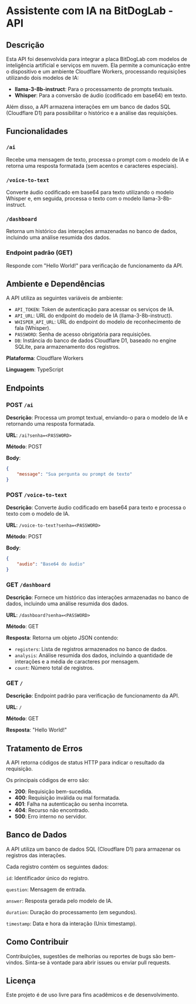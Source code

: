 # Assistente com IA na BitDogLab - API

## Descrição

Esta API foi desenvolvida para integrar a placa BitDogLab com modelos de inteligência artificial e serviços em nuvem. Ela permite a comunicação entre o dispositivo e um ambiente Cloudflare Workers, processando requisições utilizando dois modelos de IA:

- **llama-3-8b-instruct**: Para o processamento de prompts textuais.
- **Whisper**: Para a conversão de áudio (codificado em base64) em texto.

Além disso, a API armazena interações em um banco de dados SQL (Cloudflare D1) para possibilitar o histórico e a análise das requisições.

## Funcionalidades

### `/ai`

Recebe uma mensagem de texto, processa o prompt com o modelo de IA e retorna uma resposta formatada (sem acentos e caracteres especiais).

### `/voice-to-text`

Converte áudio codificado em base64 para texto utilizando o modelo Whisper e, em seguida, processa o texto com o modelo llama-3-8b-instruct.

### `/dashboard`

Retorna um histórico das interações armazenadas no banco de dados, incluindo uma análise resumida dos dados.

### Endpoint padrão (GET)

Responde com "Hello World!" para verificação de funcionamento da API.

## Ambiente e Dependências

A API utiliza as seguintes variáveis de ambiente:

- `API_TOKEN`: Token de autenticação para acessar os serviços de IA.
- `API_URL`: URL do endpoint do modelo de IA (llama-3-8b-instruct).
- `WHISPER_API_URL`: URL do endpoint do modelo de reconhecimento de fala (Whisper).
- `PASSWORD`: Senha de acesso obrigatória para requisições.
- `DB`: Instância do banco de dados Cloudflare D1, baseado no engine SQLite, para armazenamento dos registros.

**Plataforma**: Cloudflare Workers

**Linguagem**: TypeScript

## Endpoints

### POST `/ai`

**Descrição**: Processa um prompt textual, enviando-o para o modelo de IA e retornando uma resposta formatada.

**URL**: `/ai?senha=<PASSWORD>`

**Método**: POST

**Body**:

```json
{
    "message": "Sua pergunta ou prompt de texto"
}
```

### POST `/voice-to-text`

**Descrição**: Converte áudio codificado em base64 para texto e processa o texto com o modelo de IA.

**URL**: `/voice-to-text?senha=<PASSWORD>`

**Método**: POST

**Body**:

```json
{
	"audio": "Base64 do áudio"
}
```

### GET `/dashboard`

**Descrição**: Fornece um histórico das interações armazenadas no banco de dados, incluindo uma análise resumida dos dados.

**URL**: `/dashboard?senha=<PASSWORD>`

**Método**: GET

**Resposta**: Retorna um objeto JSON contendo:

- `registers`: Lista de registros armazenados no banco de dados.
- `analysis`: Análise resumida dos dados, incluindo a quantidade de interações e a média de caracteres por mensagem.
- `count`: Número total de registros.

### GET `/`

**Descrição**: Endpoint padrão para verificação de funcionamento da API.

**URL**: `/`

**Método**: GET

**Resposta**: "Hello World!"

## Tratamento de Erros

A API retorna códigos de status HTTP para indicar o resultado da requisição.

Os principais códigos de erro são:

- **200**: Requisição bem-sucedida.
- **400**: Requisição inválida ou mal formatada.
- **401**: Falha na autenticação ou senha incorreta.
- **404**: Recurso não encontrado.
- **500**: Erro interno no servidor.

## Banco de Dados

A API utiliza um banco de dados SQL (Cloudflare D1) para armazenar os registros das interações.

Cada registro contém os seguintes dados:

`id`: Identificador único do registro.

`question`: Mensagem de entrada.

`answer`: Resposta gerada pelo modelo de IA.

`duration`: Duração do processamento (em segundos).

`timestamp`: Data e hora da interação (Unix timestamp).

## Como Contribuir

Contribuições, sugestões de melhorias ou reportes de bugs são bem-vindos. Sinta-se à vontade para abrir issues ou enviar pull requests.

## Licença

Este projeto é de uso livre para fins acadêmicos e de desenvolvimento.

